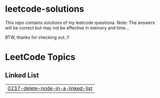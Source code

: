 # leetcode-solutions

This repo contains solutions of my leetcode questiona.
Note: The answers will be correct but may not be effective in memory and time...

BTW, thanks for checking out..!!

<!---LeetCode Topics Start-->
# LeetCode Topics
## Linked List
|  |
| ------- |
| [0237-delete-node-in-a-linked-list](https://github.com/hirux06/leetcode-solutions/tree/master/0237-delete-node-in-a-linked-list) |
<!---LeetCode Topics End-->